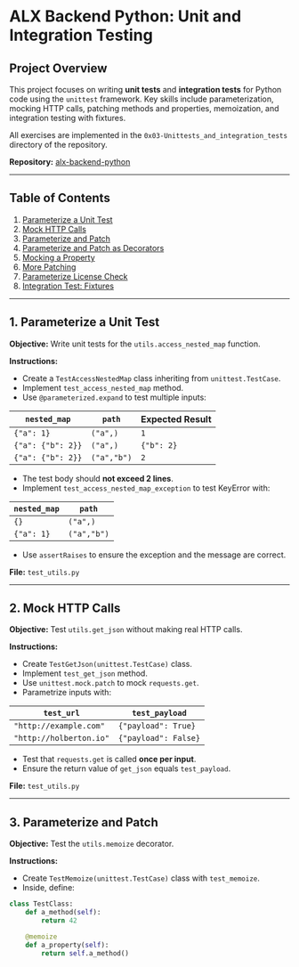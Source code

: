 # ALX Backend Python: Unit and Integration Testing

## Project Overview

This project focuses on writing **unit tests** and **integration tests** for Python code using the `unittest` framework. Key skills include parameterization, mocking HTTP calls, patching methods and properties, memoization, and integration testing with fixtures.

All exercises are implemented in the `0x03-Unittests_and_integration_tests` directory of the repository.

**Repository:** [alx-backend-python](https://github.com/Tselot8/alx-backend-python)

---

## Table of Contents

1. [Parameterize a Unit Test](#1-parameterize-a-unit-test)  
2. [Mock HTTP Calls](#2-mock-http-calls)  
3. [Parameterize and Patch](#3-parameterize-and-patch)  
4. [Parameterize and Patch as Decorators](#4-parameterize-and-patch-as-decorators)  
5. [Mocking a Property](#5-mocking-a-property)  
6. [More Patching](#6-more-patching)  
7. [Parameterize License Check](#7-parameterize-license-check)  
8. [Integration Test: Fixtures](#8-integration-test-fixtures)  

---

## 1. Parameterize a Unit Test

**Objective:** Write unit tests for the `utils.access_nested_map` function.  

**Instructions:**

- Create a `TestAccessNestedMap` class inheriting from `unittest.TestCase`.
- Implement `test_access_nested_map` method.
- Use `@parameterized.expand` to test multiple inputs:

| `nested_map`              | `path`     | Expected Result |
|----------------------------|------------|----------------|
| `{"a": 1}`                | `("a",)`   | `1`            |
| `{"a": {"b": 2}}`         | `("a",)`   | `{"b": 2}`     |
| `{"a": {"b": 2}}`         | `("a","b")`| `2`            |

- The test body should **not exceed 2 lines**.
- Implement `test_access_nested_map_exception` to test KeyError with:

| `nested_map` | `path`      |
|--------------|------------|
| `{}`         | `("a",)`   |
| `{"a": 1}`   | `("a","b")`|

- Use `assertRaises` to ensure the exception and the message are correct.

**File:** `test_utils.py`  

---

## 2. Mock HTTP Calls

**Objective:** Test `utils.get_json` without making real HTTP calls.

**Instructions:**

- Create `TestGetJson(unittest.TestCase)` class.
- Implement `test_get_json` method.
- Use `unittest.mock.patch` to mock `requests.get`.
- Parametrize inputs with:

| `test_url`             | `test_payload`         |
|------------------------|----------------------|
| `"http://example.com"` | `{"payload": True}`  |
| `"http://holberton.io"`| `{"payload": False}` |

- Test that `requests.get` is called **once per input**.
- Ensure the return value of `get_json` equals `test_payload`.

**File:** `test_utils.py`  

---

## 3. Parameterize and Patch

**Objective:** Test the `utils.memoize` decorator.

**Instructions:**

- Create `TestMemoize(unittest.TestCase)` class with `test_memoize`.
- Inside, define:

```python
class TestClass:
    def a_method(self):
        return 42

    @memoize
    def a_property(self):
        return self.a_method()
